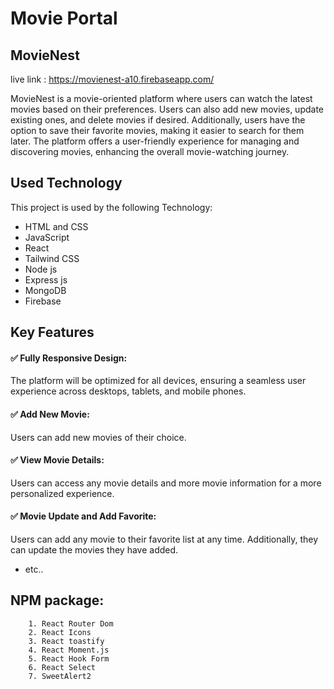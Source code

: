 # Movie Portal

## MovieNest

live link : https://movienest-a10.firebaseapp.com/

MovieNest is a movie-oriented platform where users can watch the latest movies based on their preferences. Users can also add new movies, update existing ones, and delete movies if desired. Additionally, users have the option to save their favorite movies, making it easier to search for them later. The platform offers a user-friendly experience for managing and discovering movies, enhancing the overall movie-watching journey.

## Used Technology

This project is used by the following Technology:

- HTML and CSS
- JavaScript
- React
- Tailwind CSS
- Node js
- Express js
- MongoDB
- Firebase

## Key Features

#### ✅ Fully Responsive Design:

The platform will be optimized for all devices, ensuring a seamless user experience across desktops, tablets, and mobile phones.

#### ✅ Add New Movie:

Users can add new movies of their choice.

#### ✅ View Movie Details:

Users can access any movie details and more movie information for a more personalized experience.

#### ✅ Movie Update and Add Favorite:

Users can add any movie to their favorite list at any time. Additionally, they can update the movies they have added.

- etc..

## NPM package:

        1. React Router Dom
        2. React Icons
        3. React toastify
        4. React Moment.js
        5. React Hook Form
        6. React Select
        7. SweetAlert2
